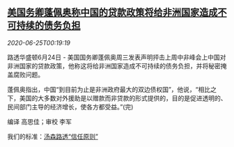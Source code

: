 <!--1593044595000-->
[美国务卿蓬佩奥称中国的贷款政策将给非洲国家造成不可持续的债务负担](https://cn.reuters.com/article/pompeo-china-loan-africa-0625-idCNKBS23W01M)
------

<div><i>2020-06-25T00:19:19</i></div><div class="StandardArticleBody_body"><p>路透华盛顿6月24日 - 美国国务卿蓬佩奥周三发表声明抨击上周中非峰会上中国对非洲国家的贷款政策，他称这将给非洲国家造成不可持续的债务负担，并将秘密掩盖腐败问题。 </p><p>蓬佩奥指出，中国“到目前为止是非洲政府最大的双边债权国”，他说，“相比之下，美国的大多数对外援助是以赠款而非贷款的形式提供的，目的是促进透明的、民间部门主导的经济增长，使各方都受益。”(完) </p><div class="Attribution_container"><div class="Attribution_attribution"><p class="Attribution_content">编译 高思佳；审校 李军 </p></div></div><div class="StandardArticleBody_trustBadgeContainer"><span class="StandardArticleBody_trustBadgeTitle">我们的标准：</span><span class="trustBadgeUrl"><a href="https://www.thomsonreuters.cn/content/dam/openweb/documents/pdf/china/brochures/about-us-1.pdf">汤森路透“信任原则”</a></span></div></div>
